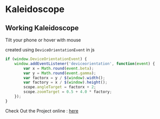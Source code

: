 # Kaleidoscope
Working Kaleidoscope
-
Tilt your phone or hover with mouse

created using `DeviceOrientationEvent` in js

```js
if (window.DeviceOrientationEvent) {
    window.addEventListener('deviceorientation', function(event) {
        var x = Math.round(event.beta);
        var y = Math.round(event.gamma);
        var factorx = y / $(window).width();
        var factory = x / $(window).height();
        scope.angleTarget = factorx + 2;
        scope.zoomTarget = 0.5 + 4.0 * factory;
    });
}
```
Check Out the Project online : [here](http://codewhiteweb.cf/Kaleidoscope/)
